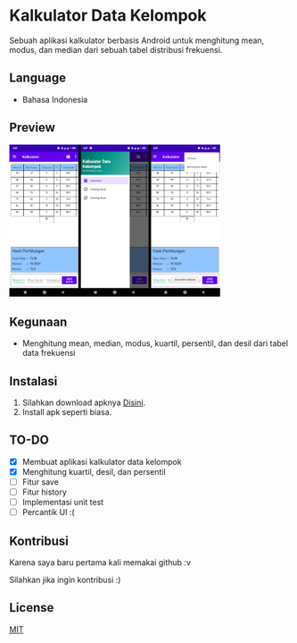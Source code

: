 # Kalkulator Data Kelompok

Sebuah aplikasi kalkulator berbasis Android untuk menghitung mean, modus, dan median dari sebuah tabel distribusi frekuensi.

## Language
* Bahasa Indonesia

## Preview
<img src="Screenshots/Merge.png" width="75%">

## Kegunaan

* Menghitung mean, median, modus, kuartil, persentil, dan desil dari tabel data frekuensi

## Instalasi
1. Silahkan download apknya [Disini](https://github.com/krossmanzs/Kalkulator-Data-Kelompok/releases).
2. Install apk seperti biasa.

## TO-DO
- [x] Membuat aplikasi kalkulator data kelompok
- [x] Menghitung kuartil, desil, dan persentil
- [ ] Fitur save
- [ ] Fitur history
- [ ] Implementasi unit test
- [ ] Percantik UI :(

## Kontribusi
Karena saya baru pertama kali memakai github :v

Silahkan jika ingin kontribusi :)

## License
[MIT](https://choosealicense.com/licenses/mit/)
